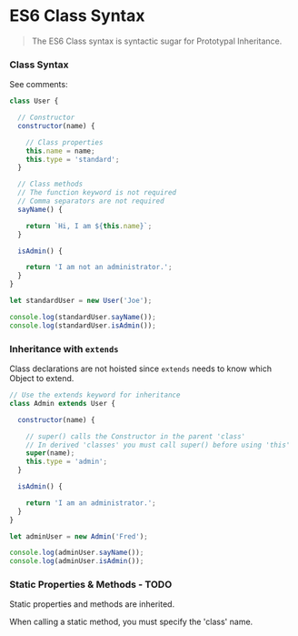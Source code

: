 # ES6 Class Syntax

> The ES6 Class syntax is syntactic sugar for Prototypal Inheritance.


### Class Syntax

See comments: 

```js
class User {

  // Constructor
  constructor(name) {

    // Class properties
    this.name = name;
    this.type = 'standard';
  }

  // Class methods
  // The function keyword is not required
  // Comma separators are not required
  sayName() {

    return `Hi, I am ${this.name}`;
  }

  isAdmin() {

    return 'I am not an administrator.';
  }
}

let standardUser = new User('Joe');

console.log(standardUser.sayName());
console.log(standardUser.isAdmin());
```


### Inheritance with `extends`

Class declarations are not hoisted since `extends` needs to know which Object to extend.

```js
// Use the extends keyword for inheritance
class Admin extends User {

  constructor(name) {

    // super() calls the Constructor in the parent 'class'
    // In derived 'classes' you must call super() before using 'this'
    super(name);
    this.type = 'admin';
  }

  isAdmin() {

    return 'I am an administrator.';
  }
}

let adminUser = new Admin('Fred');

console.log(adminUser.sayName());
console.log(adminUser.isAdmin());
```


### Static Properties & Methods - TODO

Static properties and methods are inherited.

When calling a static method, you must specify the 'class' name.

